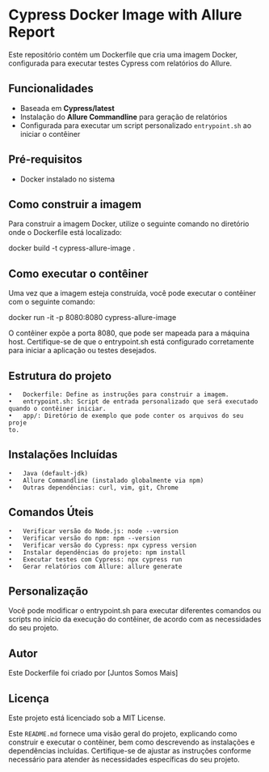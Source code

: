 # Cypress Docker Image with Allure Report

Este repositório contém um Dockerfile que cria uma imagem Docker, configurada para executar testes Cypress com relatórios do Allure. 

## Funcionalidades

- Baseada em **Cypress/latest**
- Instalação do **Allure Commandline** para geração de relatórios
- Configurada para executar um script personalizado `entrypoint.sh` ao iniciar o contêiner

## Pré-requisitos

- Docker instalado no sistema

## Como construir a imagem

Para construir a imagem Docker, utilize o seguinte comando no diretório onde o Dockerfile está localizado:

docker build -t cypress-allure-image .


## Como executar o contêiner

Uma vez que a imagem esteja construída, você pode executar o contêiner com o seguinte comando:


docker run -it -p 8080:8080 cypress-allure-image


O contêiner expõe a porta 8080, que pode ser mapeada para a máquina host. Certifique-se de que o entrypoint.sh está configurado corretamente para iniciar a aplicação ou testes desejados.

## Estrutura do projeto

	•	Dockerfile: Define as instruções para construir a imagem.
	•	entrypoint.sh: Script de entrada personalizado que será executado quando o contêiner iniciar.
	•	app/: Diretório de exemplo que pode conter os arquivos do seu proje
    to.

## Instalações Incluídas

	•	Java (default-jdk)
	•	Allure Commandline (instalado globalmente via npm)
	•	Outras dependências: curl, vim, git, Chrome



## Comandos Úteis

	•	Verificar versão do Node.js: node --version
	•	Verificar versão do npm: npm --version
	•	Verificar versão do Cypress: npx cypress version
	•	Instalar dependências do projeto: npm install
	•	Executar testes com Cypress: npx cypress run
	•	Gerar relatórios com Allure: allure generate

## Personalização

Você pode modificar o entrypoint.sh para executar diferentes comandos ou scripts no início da execução do contêiner, de acordo com as necessidades do seu projeto.

## Autor

Este Dockerfile foi criado por [Juntos Somos Mais] 

## Licença

Este projeto está licenciado sob a MIT License.

Este `README.md` fornece uma visão geral do projeto, explicando como construir e executar o contêiner, bem como descrevendo as instalações e dependências incluídas. Certifique-se de ajustar as instruções conforme necessário para atender às necessidades específicas do seu projeto.